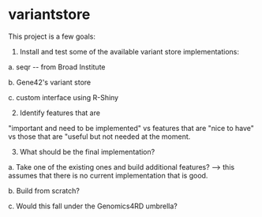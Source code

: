 # variantstore
This project is a few goals:
1. Install and test some of the available variant store implementations:
  
  a. seqr -- from Broad Institute
  
  b. Gene42's variant store
 
  c. custom interface using R-Shiny
  
2. Identify features that are 

  "important and need to be implemented" vs features that are "nice to have" vs those that are "useful but not needed at the moment.

3. What should be the final implementation?
  
  a. Take one of the existing ones and build additional features? --> this assumes that there is no current implementation that is good.
  
  b. Build from scratch?
  
  c. Would this fall under the Genomics4RD umbrella?
